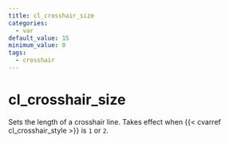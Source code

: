 ```yaml
---
title: cl_crosshair_size
categories:
  - var
default_value: 15
minimum_value: 0
tags:
  - crosshair
---
```


# cl_crosshair_size

Sets the length of a crosshair line. Takes effect when {{< cvarref cl_crosshair_style >}} is `1` or `2`.
